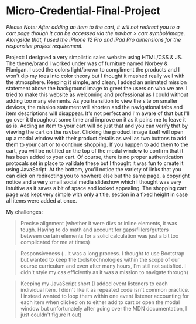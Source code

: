 # Micro-Credential-Final-Project

*Please Note: After adding an item to the cart, it will not redirect you to a cart page though it can be accessed via the navbar > cart symbol/image. Alongside that, I used the iPhone 12 Pro and iPad Pro dimensions for the responsive project requirement.*

Project:
I designed a very simplistic sales website using HTML/CSS & JS. The theme/brand I worked under was of furniture named Norbey & Flanigan. I used the colors light/brown to compliment the products and I won't dip my toes into color theory but I thought it meshed really well with the atmosphere. Keeping it simple, and clean, I added an animated mission statement above the background image to greet the users on who we are. I tried to make this website as welcoming and professional as I could without adding too many elements. As you transition to view the site on smaller devices, the mission statement will shorten and the navigational tabs and item descriptions will disappear. It's not perfect and I'm aware of that but I'll go over it throughout some time and improve on it as it pains me to leave it as is. Adding an item to your cart will do just that and you can verify that by viewing the cart on the navbar. Clicking the product image itself will open up a modal window with their product details as well as two buttons to add them to your cart or to continue shopping. If you happen to add them to the cart, you will be notified on the top of the modal window to confirm that it has been added to your cart. Of course, there is no proper authentication protocals set in place to validate these but I thought it was fun to create it using JavaScript. At the bottom, you'll notice the variety of links that you can click on redirecting you to nowhere else but the same page, a copyright notice and a very small social media slideshow which I thought was very intuitive as it saves a bit of space and looked appealing. The shopping cart page was kept very simple with only a title, section in a fixed height in case all items were added at once.

My challenges:

> Precise alignment (whether it were divs or inline elements, it was tough. Having to do math and account for gaps/fillers/gutters between certain elements for a solid calculation was just a bit too complicated for me at times)

> Responsiveness (...it was a long process. I thought to use Bootstrap but wanted to keep the tools/technologies within the scope of our course curriculum and even after many hours, I'm still not satisfied. I didn't style my css efficiently as it was a mission to navigate through)

> Keeping my JavaScript short (I added event listeners to each individual item. I didn't like it as repeated code isn't common practice. I instead wanted to loop them within one event listener accounting for each item when clicked on to either add to cart or open the modal window but unfortunately after going over the MDN documentation, I just couldn't figure it out)
